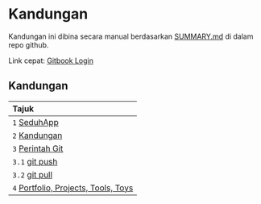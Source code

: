 # Kandungan

Kandungan ini dibina secara manual berdasarkan [SUMMARY.md](https://github.com/eymankun/gitbook-public/blob/master/SUMMARY.md) di dalam repo github.

Link cepat: [Gitbook Login](https://app.gitbook.com/@eymankun/spaces)

## Kandungan

| Tajuk |
| :--- |
| `1` [SeduhApp](https://eymankun.gitbook.io/seduhapp/) |
| `2` [Kandungan](kandungan.md#kandungan) |
| `3` [Perintah Git](perintah-git/) |
| `3.1` [git push](perintah-git/git-push.md) |
| `3.2` [git pull](perintah-git/git-pull.md) |
| `4` [Portfolio, Projects, Tools, Toys](portfolio-projects-tools-toys.md) |

